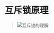 # 互斥锁原理
> ![互斥锁的理解](https://github.com/Lp700750/Blogs/assets/104414865/c054812f-7e2c-4c85-8fe5-4d02dabf5a45)
